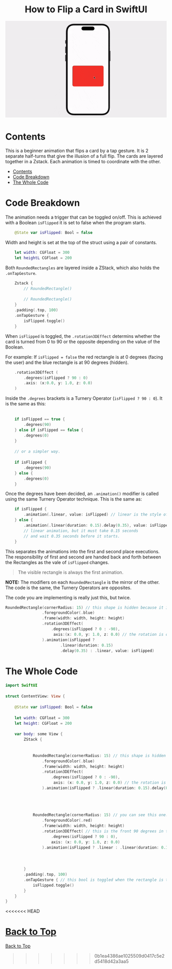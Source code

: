 
<h1 align="center">How to Flip a Card in SwiftUI</h1>

<p align="center">
<img src="assets/cardFlip.gif"/>
</p>

# Contents

This is a beginner animation that flips a card by a tap gesture. It is 2 separate half-turns that give the illusion of a full flip. The cards are layered together in a Zstack. Each animation is timed to coordinate with the other.

- [Contents](#contents)
- [Code Breakdown](#code-breakdown)
- [The Whole Code](#the-whole-code)

# Code Breakdown

The animation needs a trigger that can be toggled on/off. This is achieved with a Boolean `isFlipped` it is set to false when the program starts.

```Swift
    @State var isFlipped: Bool = false
```

Width and height is set at the top of the struct using a pair of constants.

```swift
    let width: CGFloat = 300
    let heightL CGFloat = 200
```

Both `RoundedRectangles` are layered inside a ZStack, which also holds the `.onTapGesture`.

```swift
    Zstack {
        // RoundedRectangle()

        // RoundedRectangle()
    }
    .padding(.top, 100)
    .onTapGesture {
        isFlipped.toggle()
    }
```

When `isFlipped` is toggled, the `.rotation3DEffect` determins whether the card is turned from 0 to 90 or the opposite depending on the value of the Boolean.

For example: If `isFlipped = false` the red rectangle is at 0 degrees (facing the user) and the blue rectangle is at 90 degrees (hidden).

```swift
    .rotation3DEffect (
        .degrees(isFlipped ? 90 : 0)
        .axis: (x:0.0, y: 1.0, z: 0.0)
    )
```

Inside the `.degrees` brackets is a Turnery Operator (`isFlipped ? 90 : 0`). It is the same as this:

```swift

    if isFlipped == true {
        .degrees(90)
    } else if isFlipped == false {
        .degrees(0)
    }

    // or a simpler way.

    if isFlipped {
        .degrees(90)
    } else {
        .degrees(0)
    }
```

Once the degrees have been decided, an `.animation()` modifier is called using the same Turnery Operator technique. This is the same as:

```swift
    if isFlipped {
        .animation(.linear, value: isFlipped) // linear is the style of animation. It starts immediately.
    } else {
        .animation(.linear(duration: 0.15).delay(0.35), value: isFlipped)
        // linear animation, but it must take 0.15 seconds
        // and wait 0.35 seconds before it starts.
    }
```

This separates the animations into the first and second place executions. The responsibility of first and second are handed back and forth between the Rectangles as the vale of `isFlipped` changes.

> The visible rectangle is always the first animation.

__NOTE:__ The modifiers on each `RoundedRectangle` is the mirror of the other. The code is the same, the Turnery Operators are opposites. 

The code you are implementing is really just this, but twice.

```swift
RoundedRectangle(cornerRadius: 15) // this shape is hidden because it is at 90 degrees.
                .foregroundColor(.blue)
                .frame(width: width, height: height)
                .rotation3DEffect(
                    .degrees(isFlipped ? 0 : -90),
                     axis:(x: 0.0, y: 1.0, z: 0.0) // the rotation is on the y-axis
                ).animation(isFlipped ? 
                        .linear(duration: 0.15)
                        .delay(0.35) : .linear, value: isFlipped)
```

# The Whole Code

```swift
import SwiftUI

struct ContentView: View {
    
    @State var isFlipped: Bool = false
    
    let width: CGFloat = 300
    let height: CGFloat = 200
    
    var body: some View {
        ZStack {
            
            
            RoundedRectangle(cornerRadius: 15) // this shape is hidden because it is at 90 degrees.
                .foregroundColor(.blue)
                .frame(width: width, height: height)
                .rotation3DEffect(
                    .degrees(isFlipped ? 0 : -90),
                     axis: (x: 0.0, y: 1.0, z: 0.0) // the rotation is on the y-axis
                ).animation(isFlipped ? .linear(duration: 0.15).delay(0.35) : .linear, value: isFlipped)
               
                
            
            
            RoundedRectangle(cornerRadius: 15) // you can see this one.
                .foregroundColor(.red)
                .frame(width: width, height: height)
                .rotation3DEffect( // this is the front 90 degrees in the card flip
                    .degrees(isFlipped ? 90 : 0),
                    axis: (x: 0.0, y: 1.0, z: 0.0)
                ).animation(isFlipped ? .linear : .linear(duration: 0.15).delay(0.35), value: isFlipped)
                
            
            
        }
        .padding(.top, 100)
        .onTapGesture { // this bool is toggled when the rectangle is tapped.
            isFlipped.toggle()
        }
    }
}

```
<<<<<<< HEAD

[Back to Top](#contents)
=======
[Back to Top](#contents)
>>>>>>> 0b1ea4386ae1025509d0417c5e2d5418d42a3aa5
